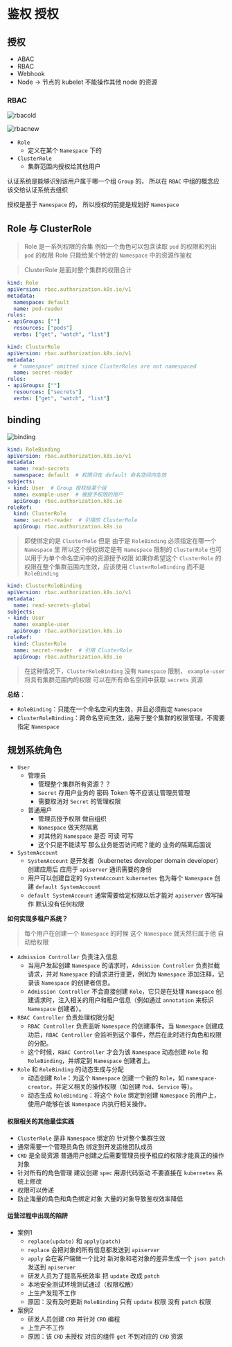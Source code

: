 # 鉴权 授权


## 授权

- ABAC
- RBAC
- Webhook
- Node -> 节点的 kubelet 不能操作其他 node 的资源


### RBAC


![rbacold](images/rbacold.png)


![rbacnew](images/rbacnew.png)


- `Role`
  - 定义在某个 `Namespace` 下的
- `ClusterRole`
  - 集群范围内授权给其他用户

认证系统是能够识别该用户属于哪一个组 `Group` 的，
所以在 `RBAC` 中组的概念应该交给认证系统去组织

授权是基于 `Namespace` 的，
所以授权的前提是规划好 `Namespace`


## Role 与 ClusterRole

> Role 是一系列权限的合集 例如一个角色可以包含读取 `pod` 的权限和列出 `pod` 的权限
> Role 只能给某个特定的 `Namespace` 中的资源作鉴权

> ClusterRole 是面对整个集群的权限合计

```yaml
kind: Role
apiVersion: rbac.authorization.k8s.io/v1
metadata:
  namespace: default
  name: pod-reader
rules:
- apiGroups: [""]
  resources: ["pods"]
  verbs: ["get", "watch", "list"]
```
```yaml
kind: ClusterRole
apiVersion: rbac.authorization.k8s.io/v1
metadata:
  # "namespace" omitted since ClusterRoles are not namespaced
  name: secret-reader
rules:
- apiGroups: [""]
  resources: ["secrets"]
  verbs: ["get", "watch", "list"]
```

## binding

![binding](images/binding.png)

```yaml
kind: RoleBinding
apiVersion: rbac.authorization.k8s.io/v1
metadata:
  name: read-secrets
  namespace: default  # 权限只在 default 命名空间内生效
subjects:
- kind: User  # Group 授权给某个组
  name: example-user  # 被授予权限的用户
  apiGroup: rbac.authorization.k8s.io
roleRef:
  kind: ClusterRole
  name: secret-reader  # 引用的 ClusterRole
  apiGroup: rbac.authorization.k8s.io
```
> 即使绑定的是 `ClusterRole` 但是 由于是 `RoleBinding`
> 必须指定在哪一个 `Namespace` 里
> 所以这个授权绑定是有 `Namespace` 限制的
> `ClusterRole` 也可以用于为单个命名空间中的资源授予权限
> 如果你希望这个 `ClusterRole` 的权限在整个集群范围内生效，应该使用 `ClusterRoleBinding` 而不是 `RoleBinding`

```yaml
kind: ClusterRoleBinding
apiVersion: rbac.authorization.k8s.io/v1
metadata:
  name: read-secrets-global
subjects:
- kind: User
  name: example-user
  apiGroup: rbac.authorization.k8s.io
roleRef:
  kind: ClusterRole
  name: secret-reader  # 引用 ClusterRole
  apiGroup: rbac.authorization.k8s.io

```
> 在这种情况下，`ClusterRoleBinding` 没有 `Namespace` 限制，
> `example-user` 将具有集群范围内的权限 可以在所有命名空间中获取 `secrets` 资源


**总结**：
- `RoleBinding`：只能在一个命名空间内生效，并且必须指定 `Namespace`
- `ClusterRoleBinding`：跨命名空间生效，适用于整个集群的权限管理，不需要指定 `Namespace`



## 规划系统角色

- `User`
  - 管理员
    - 管理整个集群所有资源？？
    - `Secret` 存用户业务的 密码 Token 等不应该让管理员管理
    - 需要取消对 `Secret` 的管理权限
  - 普通用户
    - 管理员授予权限 做自组织
    - `Namespace` 做天然隔离
    - 对其他的 `Namespace` 是否 可读 可写
    - 这个只是不能读写 那么业务能否访问呢？能的 业务的隔离后面说
- `SystemAccount`
  - `SystemAccount` 是开发者（kubernetes developer domain developer）创建应用后 应用于 `apiserver` 通讯需要的身份
  - 用户可以创建自定的 `SystemAccount` `kubernetes` 也为每个 `Namespace` 创建 `default SystemAccount`
  - `default SystemAccount` 通常需要给定权限以后才能对 `apiserver` 做写操作 默认没有任何权限


**如何实现多租户系统？**
> 每个用户在创建一个 `Namespace` 的时候 这个 `Namespace` 就天然归属于他 自动给权限

- `Admission Controller` 负责注入信息
  - 当用户发起创建 `Namespace` 的请求时，`Admission Controller` 负责拦截请求，并对 `Namespace` 的请求进行变更，例如为 `Namespace` 添加注释，记录该 `Namespace` 的创建者信息。
  - `Admission Controller` 不会直接创建 `Role`，它只是在处理 `Namespace` 创建请求时，注入相关的用户和租户信息（例如通过 `annotation` 来标识 `Namespace` 创建者）。
- `RBAC Controller` 负责处理权限分配
  - `RBAC Controller` 负责监听 `Namespace` 的创建事件。当 `Namespace` 创建成功后，`RBAC Controller` 会监听到这个事件，然后在此时进行角色和权限的分配。
  - 这个时候，`RBAC Controller` 才会为该 `Namespace` 动态创建 `Role` 和 `RoleBinding`，并绑定到 `Namespace` 创建者上。
- `Role` 和 `RoleBinding` 的动态生成与分配
  - 动态创建 `Role`：为这个 `Namespace` 创建一个新的 `Role`，如 `namespace-creator`，并定义相关的操作权限（如创建 `Pod`、`Service` 等）。
  - 动态生成 `RoleBinding`：将这个 `Role` 绑定到创建 `Namespace` 的用户上，使用户能够在该 `Namespace` 内执行相关操作。



#### 权限相关的其他最佳实践

- `ClusterRole` 是非 `Namespace` 绑定的 针对整个集群生效
- 通常需要一个管理员角色 绑定到开发运维团队成员
- `CRD` 是全局资源 普通用户创建之后需要管理员授予相应的权限才能真正的操作对象
- 针对所有的角色管理 建议创建 `spec` 用源代码驱动 不要直接在 `kubernetes` 系统上修改
- 权限可以传递
- 防止海量的角色和角色绑定对象 大量的对象导致鉴权效率降低


#### 运营过程中出现的陷阱

- 案例1
  - `replace(update)` 和 `apply(patch)`
  - `replace` 会把对象的所有信息都发送到 `apiserver`
  - `apply` 会在客户端做一个比对 新对象和老对象的差异生成一个 `json patch` 发送到 `apiserver`
  - 研发人员为了提高系统效率 把 `update` 改成 `patch`
  - 本地安全测试环境测试通过（权限松散）
  - 上生产发现不工作
  - 原因：没有及时更新 `RoleBinding` 只有 `update` 权限 没有 `patch` 权限
- 案例2
  - 研发人员创建 `CRD` 并针对 `CRD` 编程
  - 上生产不工作
  - 原因：该 `CRD` 未授权 对应的组件 `get` 不到对应的 `CRD` 资源

















































